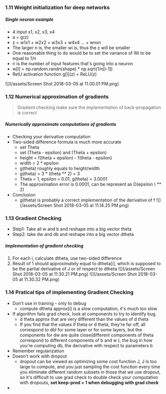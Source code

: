 
### 1.11 Weight initialization for deep networks

##### Single neuron example
- 4 input x1, x2, x3, x4
- a = g(z)
- z = w1x1 + w2x2 + w3x3 + w4x4 ... + wnxn
- The larger n is, the smaller wi is, thus the z will be smaller
- One reasonable thing to do would be to set the variance of Wi to be equal to 1/n
- n is the number of input features that's going into a neuron 
- w[l] = np.random.randn(shape) * np.sqrt(1/n[l-1])
- RelU activation function g\[l\](z) = ReLU(z)

![](/assets/Screen Shot 2018-03-05 at 11.00.01 PM.png)


### 1.12 Numerical approximation of gradients 
> Gradient checking make sure the implementation of back-propagation is correct

##### Numerically approximate computations of gradients
- Checking your derivative computation
- Two-sided difference formula is much more accurate
    - set Theta 
    - set (Theta - epsilon) and (Theta + epsilon)
    - height = f(theta + epsilon) - f(theta - epsilon)
    - width = 2 * epsilon
    - g(theta) roughly equals to height/width
    - g(theta) = 3 \* (theta \** 2) = 3 
    - Theta = 1, epsilon = 0.01, g(theta) = 3.0001
    - The approximation error is 0.0001, can be represent as O(epsilon \ ** 2)
- Conclusion 
    - g(theta) is probably a correct implementation of the derivative of f
 ![](/assets/Screen Shot 2018-03-05 at 11.14.25 PM.png)   

### 1.13 Gradient Checking
- Step1: Take all w and b and reshape into a big vector theta
- Step2: take dw and db and reshape into a big vector dtheta 

##### Implementation of gradient checking 
1. For each i, calculate dtheta, use two-sided difference
2. Result of 1 should approximately equal to dtheta[i], which is supposed to be the partial derivative of J or of respect to dtheta
![](/assets/Screen Shot 2018-03-05 at 11.30.21 PM.png)
![](/assets/Screen Shot 2018-03-05 at 11.30.32 PM.png)


### 1.14 Pratical tips of implementing Gradient Checking

- Don't use in training - only to debug 
    - compute dtheta approx[i] is a slow computation, it's much too slow
- If algorithm fails grad check, look at components to try to identify bug. 
    - d theta approx that are very different than the values of d theta 
    - If you find that the values if theta or d theta, they're far off, all correspond to dbl for some layer or for some layers, but the components for dw are quite close(different components of theta correspond to different components of b and w ), the bug in how you're computing db, the derivative with respect to parameters b
- Remember regularization
- Doesn't work with dropout
    - dropout can be viewed as optimizing some cost function J, J is too large to compute, and you just sampling the cost function every time you eliminate different random subsets in those that we use dropout, so it's difficult to use grad check to double check your computation with dropouts, **set keep-prod = 1 when debugging with grad check**
- 









